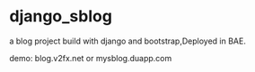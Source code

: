 django_sblog
============

a blog project build with django and bootstrap,Deployed in BAE.


demo: blog.v2fx.net or mysblog.duapp.com
